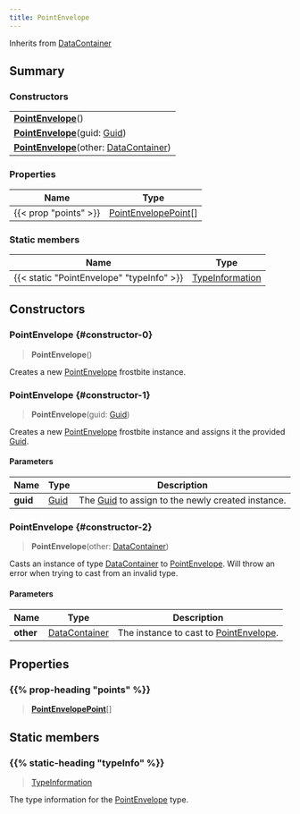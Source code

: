 ```yaml
---
title: PointEnvelope
---
```


Inherits from 
[DataContainer](/vext/ref/shared/class/datacontainer)

## Summary
### Constructors
| |
| ----------- |
| **[PointEnvelope](#constructor-0)**() |
| **[PointEnvelope](#constructor-1)**(guid: [Guid](/vext/ref/shared/class/guid)) |
| **[PointEnvelope](#constructor-2)**(other: [DataContainer](/vext/ref/shared/class/datacontainer)) |

### Properties
| Name | Type |
| ---- | ---- |
| {{< prop "points" >}} | [PointEnvelopePoint](/vext/ref/fb/pointenvelopepoint)[] |

### Static members
| Name | Type |
| ---- | ---- |
| {{< static "PointEnvelope" "typeInfo" >}} | [TypeInformation](/vext/ref/shared/class/typeinformation) |

## Constructors
### PointEnvelope {#constructor-0}
> **PointEnvelope**()

Creates a new [PointEnvelope](/vext/ref/fb/pointenvelope) frostbite instance.

### PointEnvelope {#constructor-1}
> **PointEnvelope**(guid: [Guid](/vext/ref/shared/class/guid))

Creates a new [PointEnvelope](/vext/ref/fb/pointenvelope) frostbite instance and assigns it the provided [Guid](/vext/ref/shared/class/guid).

#### Parameters
| Name | Type | Description |
| ---- | ---- | ----------- |
| **guid** | [Guid](/vext/ref/shared/class/guid) | The [Guid](/vext/ref/shared/class/guid) to assign to the newly created instance. |

### PointEnvelope {#constructor-2}
> **PointEnvelope**(other: [DataContainer](/vext/ref/shared/class/datacontainer))

Casts an instance of type [DataContainer](/vext/ref/shared/class/datacontainer) to [PointEnvelope](/vext/ref/fb/pointenvelope). Will throw an error when trying to cast from an invalid type.

#### Parameters
| Name | Type | Description |
| ---- | ---- | ----------- |
| **other** | [DataContainer](/vext/ref/shared/class/datacontainer) | The instance to cast to [PointEnvelope](/vext/ref/fb/pointenvelope). |

## Properties
### {{% prop-heading "points" %}}
> **[PointEnvelopePoint](/vext/ref/fb/pointenvelopepoint)**[]

## Static members
### {{% static-heading "typeInfo" %}}
> [TypeInformation](/vext/ref/shared/class/typeinformation)

The type information for the [PointEnvelope](/vext/ref/fb/pointenvelope) type.

